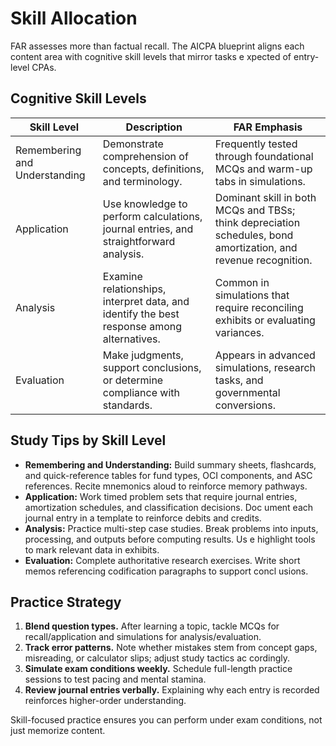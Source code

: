 # Skill Allocation

FAR assesses more than factual recall. The AICPA blueprint aligns each content area with cognitive skill levels that mirror tasks e
xpected of entry-level CPAs.

## Cognitive Skill Levels

| Skill Level | Description | FAR Emphasis |
| --- | --- | --- |
| Remembering and Understanding | Demonstrate comprehension of concepts, definitions, and terminology. | Frequently tested through foundational MCQs and warm-up tabs in simulations. |
| Application | Use knowledge to perform calculations, journal entries, and straightforward analysis. | Dominant skill in both MCQs and TBSs; think depreciation schedules, bond amortization, and revenue recognition. |
| Analysis | Examine relationships, interpret data, and identify the best response among alternatives. | Common in simulations that require reconciling exhibits or evaluating variances. |
| Evaluation | Make judgments, support conclusions, or determine compliance with standards. | Appears in advanced simulations, research tasks, and governmental conversions. |

## Study Tips by Skill Level

- **Remembering and Understanding:** Build summary sheets, flashcards, and quick-reference tables for fund types, OCI components,
and ASC references. Recite mnemonics aloud to reinforce memory pathways.
- **Application:** Work timed problem sets that require journal entries, amortization schedules, and classification decisions. Doc
ument each journal entry in a template to reinforce debits and credits.
- **Analysis:** Practice multi-step case studies. Break problems into inputs, processing, and outputs before computing results. Us
e highlight tools to mark relevant data in exhibits.
- **Evaluation:** Complete authoritative research exercises. Write short memos referencing codification paragraphs to support concl
usions.

## Practice Strategy

1. **Blend question types.** After learning a topic, tackle MCQs for recall/application and simulations for analysis/evaluation.
2. **Track error patterns.** Note whether mistakes stem from concept gaps, misreading, or calculator slips; adjust study tactics ac
cordingly.
3. **Simulate exam conditions weekly.** Schedule full-length practice sessions to test pacing and mental stamina.
4. **Review journal entries verbally.** Explaining why each entry is recorded reinforces higher-order understanding.

Skill-focused practice ensures you can perform under exam conditions, not just memorize content.
